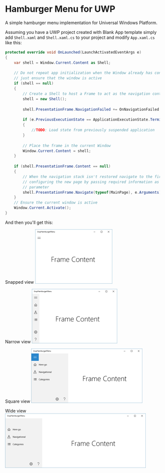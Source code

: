 # Hamburger Menu for UWP
A simple hamburger menu implementation for Universal Windows Platform.

Assuming you have a UWP project created with Blank App template simply add `Shell.xaml` and `Shell.xaml.cs` to your project and modify `App.xaml.cs` like this:

```C#
protected override void OnLaunched(LaunchActivatedEventArgs e)
{
    var shell = Window.Current.Content as Shell;

    // Do not repeat app initialization when the Window already has content,
    // just ensure that the window is active
    if (shell == null)
    {
        // Create a Shell to host a Frame to act as the navigation context and navigate to the first page
        shell = new Shell();

        shell.PresentationFrame.NavigationFailed += OnNavigationFailed;

        if (e.PreviousExecutionState == ApplicationExecutionState.Terminated)
        {
            //TODO: Load state from previously suspended application
        }

        // Place the frame in the current Window
        Window.Current.Content = shell;
    }

    if (shell.PresentationFrame.Content == null)
    {
        // When the navigation stack isn't restored navigate to the first page,
        // configuring the new page by passing required information as a navigation
        // parameter
        shell.PresentationFrame.Navigate(typeof(MainPage), e.Arguments);
    }
    // Ensure the current window is active
    Window.Current.Activate();
}

```

And then you'll get this:

Snapped view
![Snapped view](docs/snapped.png)

Narrow view
![Narrow view](docs/narrow.png)

Square view
![Square view](docs/square.png)

Wide view
![Wide view](docs/wide.png)